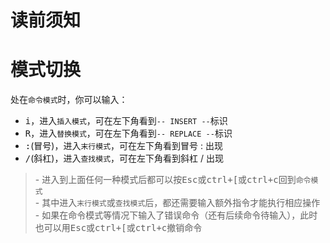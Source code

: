# 读前须知

# 模式切换
处在`命令模式`时，你可以输入：
- <kbd>i</kbd>，进入`插入模式`，可在左下角看到`-- INSERT --`标识
- <kbd>R</kbd>，进入`替换模式`，可在左下角看到`-- REPLACE --`标识
- <kbd>:</kbd>(冒号)，进入`末行模式`，可在左下角看到冒号 : 出现
- <kbd>/</kbd>(斜杠)，进入`查找模式`，可在左下角看到斜杠 / 出现

> \- 进入到上面任何一种模式后都可以按<kbd>Esc</kbd>或<kbd>ctrl+[</kbd>或<kbd>ctrl+c</kbd>回到`命令模式`  
> \- 其中进入`末行模式`或`查找模式`后，都还需要输入额外指令才能执行相应操作  
> \- 如果在命令模式等情况下输入了错误命令（还有后续命令待输入），此时也可以用<kbd>Esc</kbd>或<kbd>ctrl+[</kbd>或<kbd>ctrl+c</kbd>撤销命令